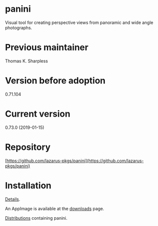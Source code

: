 # panini
Visual tool for creating perspective views from panoramic and wide angle photographs.

# Previous maintainer
Thomas K. Sharpless

# Version before adoption
0.71.104

# Current version
0.73.0 (2019-01-15)

# Repository
[https://github.com/lazarus-pkgs/panini](https://github.com/lazarus-pkgs/panini)

# Installation
[Details](https://github.com/lazarus-pkgs/panini/blob/master/INSTALL.md).

An AppImage is available at the [downloads](https://github.com/lazarus-pkgs/panini/releases) page.

[Distributions](https://repology.org/metapackage/panini/versions) containing panini.
